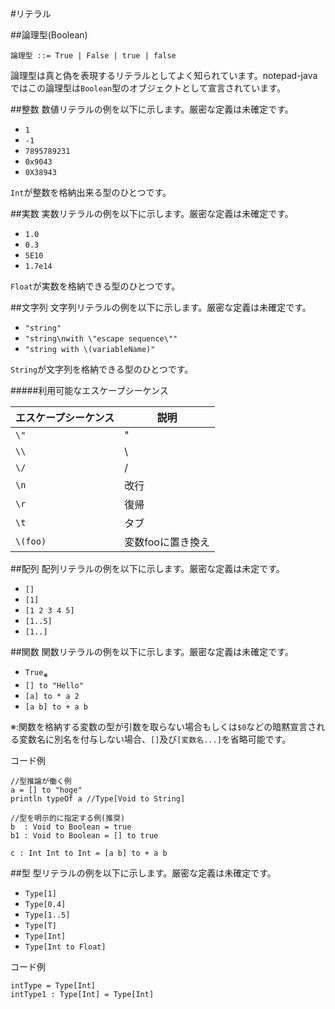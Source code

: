 #リテラル

##論理型(Boolean)
```
論理型 ::= True | False | true | false
```
論理型は真と偽を表現するリテラルとしてよく知られています。notepad-javaではこの論理型は`Boolean`型のオブジェクトとして宣言されています。

##整数
数値リテラルの例を以下に示します。厳密な定義は未確定です。  

 * `1`
 * `-1`
 * `7895789231`
 * `0x9043`
 * `0X38943`

`Int`が整数を格納出来る型のひとつです。
 
##実数
実数リテラルの例を以下に示します。厳密な定義は未確定です。  

 * `1.0`
 * `0.3`
 * `5E10`
 * `1.7e14`

`Float`が実数を格納できる型のひとつです。

##文字列
文字列リテラルの例を以下に示します。厳密な定義は未確定です。  

 * `"string"`
 * `"string\nwith \"escape sequence\""`
 * `"string with \(variableName)"`

 `String`が文字列を格納できる型のひとつです。

#####利用可能なエスケープシーケンス

| エスケープシーケンス | 説明 |
|---|---|
| `\"` | "
| `\\` | \
| `\/` | /
| `\n` | 改行
| `\r` | 復帰
| `\t` | タブ
| `\(foo)` | 変数fooに置き換え

##配列
配列リテラルの例を以下に示します。厳密な定義は未定です。

* `[]`
* `[1]`
* `[1 2 3 4 5]`
* `[1..5]`
* `[1..]`

##関数
関数リテラルの例を以下に示します。厳密な定義は未確定です。  

* `True`<sub>※</sub>
* `[] to "Hello"`
* `[a] to * a 2`
* `[a b] to + a b`

※:関数を格納する変数の型が引数を取らない場合もしくは`$0`などの暗黙宣言される変数名に別名を付与しない場合、`[]`及び`[変数名...]`を省略可能です。  

コード例
```
//型推論が働く例
a = [] to "hoge"
println typeOf a //Type[Void to String]

//型を明示的に指定する例(推奨)
b  : Void to Boolean = true
b1 : Void to Boolean = [] to true

c : Int Int to Int = [a b] to + a b
```

##型
型リテラルの例を以下に示します。厳密な定義は未確定です。  

* `Type[1]`
* `Type[0.4]`
* `Type[1..5]`
* `Type[T]`
* `Type[Int]`
* `Type[Int to Float]`

コード例
```
intType = Type[Int]
intType1 : Type[Int] = Type[Int]

```